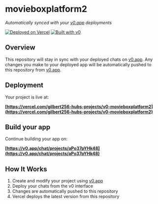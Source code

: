 # movieboxplatform2

*Automatically synced with your [v0.app](https://v0.app) deployments*

[![Deployed on Vercel](https://img.shields.io/badge/Deployed%20on-Vercel-black?style=for-the-badge&logo=vercel)](https://vercel.com/gilbert256-hubs-projects/v0-movieboxplatform2)
[![Built with v0](https://img.shields.io/badge/Built%20with-v0.app-black?style=for-the-badge)](https://v0.app/chat/projects/aPo37pYHk48)

## Overview

This repository will stay in sync with your deployed chats on [v0.app](https://v0.app).
Any changes you make to your deployed app will be automatically pushed to this repository from [v0.app](https://v0.app).

## Deployment

Your project is live at:

**[https://vercel.com/gilbert256-hubs-projects/v0-movieboxplatform2](https://vercel.com/gilbert256-hubs-projects/v0-movieboxplatform2)**

## Build your app

Continue building your app on:

**[https://v0.app/chat/projects/aPo37pYHk48](https://v0.app/chat/projects/aPo37pYHk48)**

## How It Works

1. Create and modify your project using [v0.app](https://v0.app)
2. Deploy your chats from the v0 interface
3. Changes are automatically pushed to this repository
4. Vercel deploys the latest version from this repository